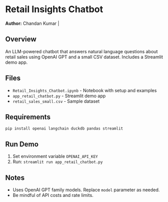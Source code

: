 # Retail Insights Chatbot

**Author:** Chandan Kumar | 

## Overview
An LLM-powered chatbot that answers natural language questions about retail sales using OpenAI GPT and a small CSV dataset. Includes a Streamlit demo app.

## Files
- `Retail_Insights_Chatbot.ipynb` - Notebook with setup and examples
- `app_retail_chatbot.py` - Streamlit demo app
- `retail_sales_small.csv` - Sample dataset

## Requirements
```
pip install openai langchain duckdb pandas streamlit
```

## Run Demo
1. Set environment variable `OPENAI_API_KEY`
2. Run: `streamlit run app_retail_chatbot.py`

## Notes
- Uses OpenAI GPT family models. Replace `model` parameter as needed.
- Be mindful of API costs and rate limits.
